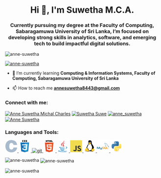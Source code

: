 <h1 align="center">Hi 👋, I'm Suwetha M.C.A.</h1>
<h3 align="center">Currently pursuing my degree at the Faculty of Computing, Sabaragamuwa University of Sri Lanka, I’m focused on developing strong skills in analytics, software, and emerging tech to build impactful digital solutions.</h3>

<p align="left"> <img src="https://komarev.com/ghpvc/?username=anne-suwetha&label=Profile%20views&color=0e75b6&style=flat" alt="anne-suwetha" /> </p>

<p align="left"> <a href="https://github.com/ryo-ma/github-profile-trophy"><img src="https://github-profile-trophy.vercel.app/?username=anne-suwetha" alt="anne-suwetha" /></a> </p>

- 🌱 I’m currently learning **Computing & Information Systems, Faculty of Computing, Sabaragamuwa University of Sri Lanka**

- 📫 How to reach me **annesuwetha8443@gmail.com**

<h3 align="left">Connect with me:</h3>
<p align="left">
<a href="https://linkedin.com/in/Anne Suwetha Michal Charles" target="blank"><img align="center" src="https://raw.githubusercontent.com/rahuldkjain/github-profile-readme-generator/master/src/images/icons/Social/linked-in-alt.svg" alt="Anne Suwetha Michal Charles" height="30" width="40" /></a>
<a href="https://fb.com/Suwetha Suwe" target="blank"><img align="center" src="https://raw.githubusercontent.com/rahuldkjain/github-profile-readme-generator/master/src/images/icons/Social/facebook.svg" alt="Suwetha Suwe" height="30" width="40" /></a>
<a href="https://instagram.com/anne_suwetha" target="blank"><img align="center" src="https://raw.githubusercontent.com/rahuldkjain/github-profile-readme-generator/master/src/images/icons/Social/instagram.svg" alt="anne_suwetha" height="30" width="40" /></a>
<a href="https://www.youtube.com/c/Anne Suwetha" target="blank"><img align="center" src="https://raw.githubusercontent.com/rahuldkjain/github-profile-readme-generator/master/src/images/icons/Social/youtube.svg" alt="Anne Suwetha" height="30" width="40" /></a>
</p>

<h3 align="left">Languages and Tools:</h3>
<p align="left"> <a href="https://www.cprogramming.com/" target="_blank" rel="noreferrer"> <img src="https://raw.githubusercontent.com/devicons/devicon/master/icons/c/c-original.svg" alt="c" width="40" height="40"/> </a> <a href="https://www.w3schools.com/css/" target="_blank" rel="noreferrer"> <img src="https://raw.githubusercontent.com/devicons/devicon/master/icons/css3/css3-original-wordmark.svg" alt="css3" width="40" height="40"/> </a> <a href="https://git-scm.com/" target="_blank" rel="noreferrer"> <img src="https://www.vectorlogo.zone/logos/git-scm/git-scm-icon.svg" alt="git" width="40" height="40"/> </a> <a href="https://www.w3.org/html/" target="_blank" rel="noreferrer"> <img src="https://raw.githubusercontent.com/devicons/devicon/master/icons/html5/html5-original-wordmark.svg" alt="html5" width="40" height="40"/> </a> <a href="https://www.java.com" target="_blank" rel="noreferrer"> <img src="https://raw.githubusercontent.com/devicons/devicon/master/icons/java/java-original.svg" alt="java" width="40" height="40"/> </a> <a href="https://developer.mozilla.org/en-US/docs/Web/JavaScript" target="_blank" rel="noreferrer"> <img src="https://raw.githubusercontent.com/devicons/devicon/master/icons/javascript/javascript-original.svg" alt="javascript" width="40" height="40"/> </a> <a href="https://www.linux.org/" target="_blank" rel="noreferrer"> <img src="https://raw.githubusercontent.com/devicons/devicon/master/icons/linux/linux-original.svg" alt="linux" width="40" height="40"/> </a> <a href="https://www.mysql.com/" target="_blank" rel="noreferrer"> <img src="https://raw.githubusercontent.com/devicons/devicon/master/icons/mysql/mysql-original-wordmark.svg" alt="mysql" width="40" height="40"/> </a> <a href="https://www.python.org" target="_blank" rel="noreferrer"> <img src="https://raw.githubusercontent.com/devicons/devicon/master/icons/python/python-original.svg" alt="python" width="40" height="40"/> </a> </p>

<p><img align="left" src="https://github-readme-stats.vercel.app/api/top-langs?username=anne-suwetha&show_icons=true&locale=en&layout=compact" alt="anne-suwetha" /></p>

<p>&nbsp;<img align="center" src="https://github-readme-stats.vercel.app/api?username=anne-suwetha&show_icons=true&locale=en" alt="anne-suwetha" /></p>

<p><img align="center" src="https://github-readme-streak-stats.herokuapp.com/?user=anne-suwetha&" alt="anne-suwetha" /></p>
